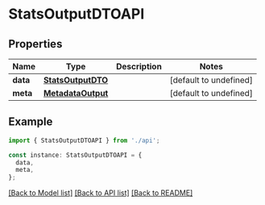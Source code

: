 # StatsOutputDTOAPI

## Properties

| Name     | Type                                    | Description | Notes                  |
| -------- | --------------------------------------- | ----------- | ---------------------- |
| **data** | [**StatsOutputDTO**](StatsOutputDTO.md) |             | [default to undefined] |
| **meta** | [**MetadataOutput**](MetadataOutput.md) |             | [default to undefined] |

## Example

```typescript
import { StatsOutputDTOAPI } from './api';

const instance: StatsOutputDTOAPI = {
  data,
  meta,
};
```

[[Back to Model list]](../README.md#documentation-for-models) [[Back to API list]](../README.md#documentation-for-api-endpoints) [[Back to README]](../README.md)
